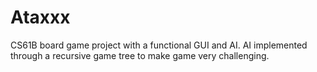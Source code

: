 # Ataxxx
CS61B board game project with a functional GUI and AI. 
AI implemented through a recursive game tree to make game
very challenging.
